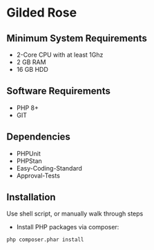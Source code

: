 # Gilded Rose

## Minimum System Requirements
* 2-Core CPU with at least 1Ghz
* 2 GB RAM
* 16 GB HDD

## Software Requirements
* PHP 8+
* GIT

## Dependencies
* PHPUnit
* PHPStan
* Easy-Coding-Standard
* Approval-Tests

## Installation
Use shell script, or manually walk through steps
* Install PHP packages via composer:
```sh
php composer.phar install
```
